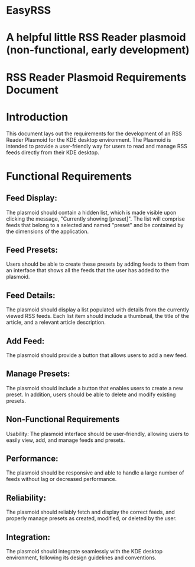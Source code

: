 # EasyRSS
# A helpful little RSS Reader plasmoid (non-functional, early development)
# RSS Reader Plasmoid Requirements Document
# Introduction
This document lays out the requirements for the development of an RSS Reader Plasmoid for the KDE desktop environment. The Plasmoid is intended to provide a user-friendly way for users to read and manage RSS feeds directly from their KDE desktop.

# Functional Requirements
## Feed Display:
The plasmoid should contain a hidden list, which is made visible upon clicking the message, "Currently showing [preset]". The list will comprise feeds that belong to a selected and named "preset" and be contained by the dimensions of the application.

## Feed Presets:
Users should be able to create these presets by adding feeds to them from an interface that shows all the feeds that the user has added to the plasmoid.

## Feed Details:
The plasmoid should display a list populated with details from the currently viewed RSS feeds. Each list item should include a thumbnail, the title of the article, and a relevant article description.

## Add Feed:
The plasmoid should provide a button that allows users to add a new feed.

## Manage Presets:
The plasmoid should include a button that enables users to create a new preset. In addition, users should be able to delete and modify existing presets.

## Non-Functional Requirements
Usability:
The plasmoid interface should be user-friendly, allowing users to easily view, add, and manage feeds and presets.

## Performance:
The plasmoid should be responsive and able to handle a large number of feeds without lag or decreased performance.

## Reliability:
The plasmoid should reliably fetch and display the correct feeds, and properly manage presets as created, modified, or deleted by the user.

## Integration:
The plasmoid should integrate seamlessly with the KDE desktop environment, following its design guidelines and conventions.
